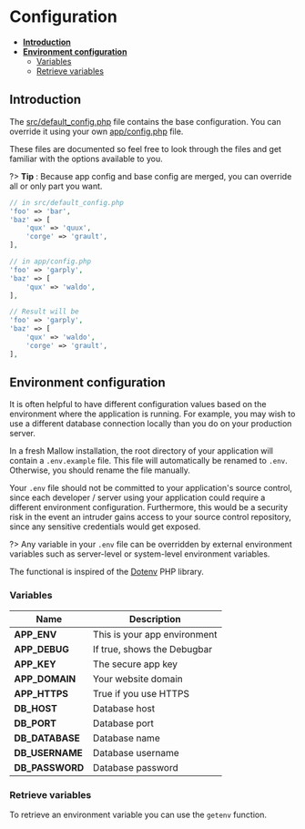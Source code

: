 # Configuration

- **[Introduction](/config?id=introduction)**
- **[Environment configuration](/config?id=environment-configuration)**
    - [Variables](/config?id=variables)
    - [Retrieve variables](/config?id=retrieve-variables)


## Introduction 

The [src/default_config.php](https://github.com/rseon/mallow/blob/master/src/default_config.php) file contains the base
configuration. You can override it using your own [app/config.php](https://github.com/rseon/mallow/blob/master/app/config.php) file.

These files are documented so feel free to look through the files and get familiar with the options available to you.

?> **Tip** : Because app config and base config are merged, you can override all or only part you want.

```php
// in src/default_config.php
'foo' => 'bar',
'baz' => [
    'qux' => 'quux',
    'corge' => 'grault',
],

// in app/config.php
'foo' => 'garply',
'baz' => [
    'qux' => 'waldo',
],

// Result will be
'foo' => 'garply',
'baz' => [
    'qux' => 'waldo',
    'corge' => 'grault',
],
```


## Environment configuration

It is often helpful to have different configuration values based on the environment where the application is running.
For example, you may wish to use a different database connection locally than you do on your production server.

In a fresh Mallow installation, the root directory of your application will contain a `.env.example` file.
This file will automatically be renamed to `.env`. Otherwise, you should rename the file manually.

Your `.env` file should not be committed to your application's source control, since each developer / server
using your application could require a different environment configuration.
Furthermore, this would be a security risk in the event an intruder gains access to your source control repository,
since any sensitive credentials would get exposed.

?> Any variable in your `.env` file can be overridden by external environment variables such as server-level or system-level environment variables.

The functional is inspired of the [Dotenv](https://github.com/vlucas/phpdotenv) PHP library.


### Variables

| Name | Description |
| ---------- | ------------------------------ |
| **APP_ENV** | This is your app environment |
| **APP_DEBUG** | If true, shows the Debugbar |
| **APP_KEY** | The secure app key |
| **APP_DOMAIN** | Your website domain |
| **APP_HTTPS** | True if you use HTTPS |
| **DB_HOST** | Database host |
| **DB_PORT** | Database port |
| **DB_DATABASE** | Database name |
| **DB_USERNAME** | Database username |
| **DB_PASSWORD** | Database password |


### Retrieve variables

To retrieve an environment variable you can use the `getenv` function.
